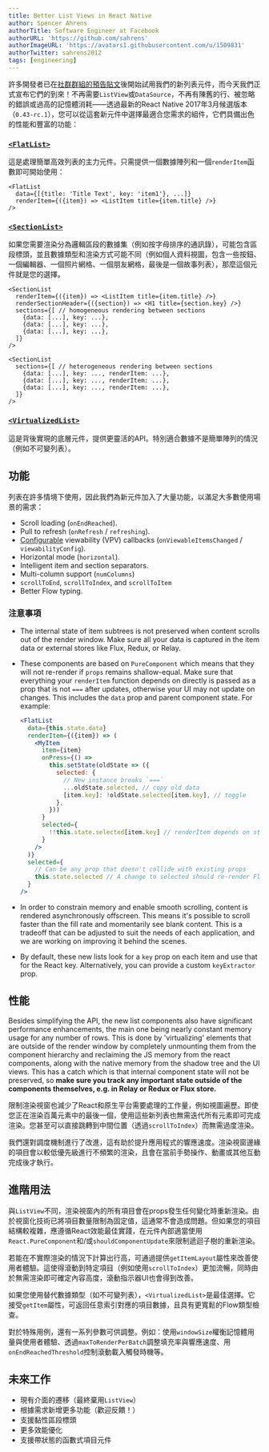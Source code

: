 ```yaml
---
title: Better List Views in React Native
author: Spencer Ahrens
authorTitle: Software Engineer at Facebook
authorURL: 'https://github.com/sahrens'
authorImageURL: 'https://avatars1.githubusercontent.com/u/1509831'
authorTwitter: sahrens2012
tags: [engineering]
---
```


許多開發者已在[社群群組的預告貼文](https://www.facebook.com/groups/react.native.community/permalink/921378591331053)後開始試用我們的新列表元件，而今天我們正式宣布它們的到來！不再需要`ListView`或`DataSource`，不再有陳舊的行、被忽略的錯誤或過高的記憶體消耗——透過最新的React Native 2017年3月候選版本（`0.43-rc.1`），您可以從這套新元件中選擇最適合您需求的組件，它們具備出色的性能和豐富的功能：

### [`<FlatList>`](/docs/flatlist)

這是處理簡單高效列表的主力元件。只需提供一個數據陣列和一個`renderItem`函數即可開始使用：

```
<FlatList
  data={[{title: 'Title Text', key: 'item1'}, ...]}
  renderItem={({item}) => <ListItem title={item.title} />}
/>
```

### [`<SectionList>`](/docs/sectionlist)

如果您需要渲染分為邏輯區段的數據集（例如按字母排序的通訊錄），可能包含區段標頭，並且數據類型和渲染方式可能不同（例如個人資料視圖，包含一些按鈕、一個編輯器、一個照片網格、一個朋友網格，最後是一個故事列表），那麼這個元件就是您的選擇。

```
<SectionList
  renderItem={({item}) => <ListItem title={item.title} />}
  renderSectionHeader={({section}) => <H1 title={section.key} />}
  sections={[ // homogeneous rendering between sections
    {data: [...], key: ...},
    {data: [...], key: ...},
    {data: [...], key: ...},
  ]}
/>

<SectionList
  sections={[ // heterogeneous rendering between sections
    {data: [...], key: ..., renderItem: ...},
    {data: [...], key: ..., renderItem: ...},
    {data: [...], key: ..., renderItem: ...},
  ]}
/>
```

### [`<VirtualizedList>`](/docs/virtualizedlist)

這是背後實現的底層元件，提供更靈活的API。特別適合數據不是簡單陣列的情況（例如不可變列表）。

## 功能

列表在許多情境下使用，因此我們為新元件加入了大量功能，以滿足大多數使用場景的需求：

- Scroll loading (`onEndReached`).
- Pull to refresh (`onRefresh` / `refreshing`).
- [Configurable](https://github.com/facebook/react-native/blob/master/Libraries/CustomComponents/Lists/ViewabilityHelper.js) viewability (VPV) callbacks (`onViewableItemsChanged` / `viewabilityConfig`).
- Horizontal mode (`horizontal`).
- Intelligent item and section separators.
- Multi-column support (`numColumns`)
- `scrollToEnd`, `scrollToIndex`, and `scrollToItem`
- Better Flow typing.

### 注意事項

- The internal state of item subtrees is not preserved when content scrolls out of the render window. Make sure all your data is captured in the item data or external stores like Flux, Redux, or Relay.

- These components are based on `PureComponent` which means that they will not re-render if `props` remains shallow-equal. Make sure that everything your `renderItem` function depends on directly is passed as a prop that is not `===` after updates, otherwise your UI may not update on changes. This includes the `data` prop and parent component state. For example:

  ```jsx
  <FlatList
    data={this.state.data}
    renderItem={({item}) => (
      <MyItem
        item={item}
        onPress={() =>
          this.setState(oldState => ({
            selected: {
              // New instance breaks `===`
              ...oldState.selected, // copy old data
              [item.key]: !oldState.selected[item.key], // toggle
            },
          }))
        }
        selected={
          !!this.state.selected[item.key] // renderItem depends on state
        }
      />
    )}
    selected={
      // Can be any prop that doesn't collide with existing props
      this.state.selected // A change to selected should re-render FlatList
    }
  />
  ```

- In order to constrain memory and enable smooth scrolling, content is rendered asynchronously offscreen. This means it's possible to scroll faster than the fill rate and momentarily see blank content. This is a tradeoff that can be adjusted to suit the needs of each application, and we are working on improving it behind the scenes.

- By default, these new lists look for a `key` prop on each item and use that for the React key. Alternatively, you can provide a custom `keyExtractor` prop.

## 性能

Besides simplifying the API, the new list components also have significant performance enhancements, the main one being nearly constant memory usage for any number of rows. This is done by 'virtualizing' elements that are outside of the render window by completely unmounting them from the component hierarchy and reclaiming the JS memory from the react components, along with the native memory from the shadow tree and the UI views. This has a catch which is that internal component state will not be preserved, so **make sure you track any important state outside of the components themselves, e.g. in Relay or Redux or Flux store.**

限制渲染視窗也減少了React和原生平台需要處理的工作量，例如視圖遍歷。即使您正在渲染百萬元素中的最後一個，使用這些新列表也無需迭代所有元素即可完成渲染。您甚至可以直接跳轉到中間位置（透過`scrollToIndex`）而無需過度渲染。

我們還對調度機制進行了改進，這有助於提升應用程式的響應速度。渲染視窗邊緣的項目會以較低優先級進行不頻繁的渲染，且會在當前手勢操作、動畫或其他互動完成後才執行。

## 進階用法

與`ListView`不同，渲染視窗內的所有項目會在props發生任何變化時重新渲染。由於視窗化技術已將項目數量限制為固定值，這通常不會造成問題。但如果您的項目結構較複雜，應遵循React效能最佳實踐，在元件內部適當使用`React.PureComponent`和/或`shouldComponentUpdate`來限制遞迴子樹的重新渲染。

若能在不實際渲染的情況下計算出行高，可通過提供`getItemLayout`屬性來改善使用者體驗。這使得滾動到特定項目（例如使用`scrollToIndex`）更加流暢，同時由於無需渲染即可確定內容高度，滾動指示器UI也會得到改善。

如果您使用替代數據類型（如不可變列表），`<VirtualizedList>`是最佳選擇。它接受`getItem`屬性，可返回任意索引對應的項目數據，且具有更寬鬆的Flow類型檢查。

對於特殊用例，還有一系列參數可供調整。例如：使用`windowSize`權衡記憶體用量與使用者體驗、透過`maxToRenderPerBatch`調整填充率與響應速度、用`onEndReachedThreshold`控制滾動載入觸發時機等。

## 未來工作

- 現有介面的遷移（最終棄用`ListView`）
- 根據需求新增更多功能（歡迎反饋！）
- 支援黏性區段標頭
- 更多效能優化
- 支援帶狀態的函數式項目元件
